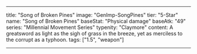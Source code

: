 ---

title: "Song of Broken Pines"
image: "GenImp-SongPines"
tier: "5-Star"
name: "Song of Broken Pines"
baseStat: "Physical damage"
baseAtk: "49"
series: "Millennial Movement Series"
typenity: "Claymore"
content: A greatsword as light as the sigh of grass in the breeze, yet as merciless to the corrupt as a typhoon.
tags: ["1.5", "weapon"]

---